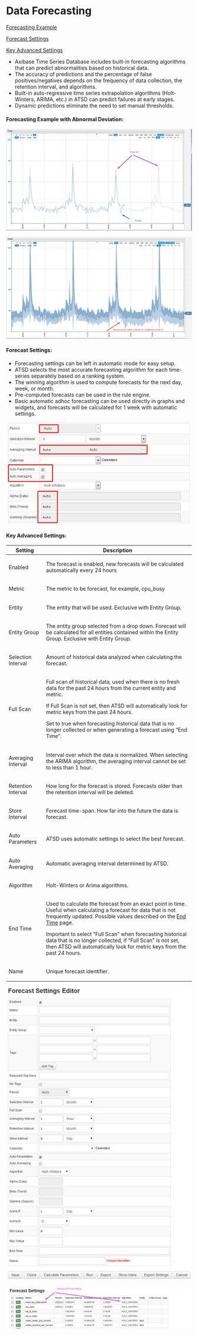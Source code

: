 # Data Forecasting

[Forecasting Example](#example)

[Forecast Settings](#settings)

[Key Advanced Settings](#key)


- Axibase Time Series Database includes built-in forecasting algorithms that can predict abnormalities based on historical data.
- The accuracy of predictions and the percentage of false positives/negatives depends on the frequency of data collection, the retention interval, and algorithms.
- Built-in auto-regressive time series extrapolation algorithms (Holt-Winters, ARIMA, etc.) in ATSD can predict failures at early stages.
- Dynamic predictions eliminate the need to set manual thresholds.


#### Forecasting Example with Abnormal Deviation:

![](resources/forecasts.png)

![](resources/forecasts2.png)

#### Forecast Settings:


- Forecasting settings can be left in automatic mode for easy setup.
- ATSD selects the most accurate forecasting algorithm for each time-series separately based on a ranking system.
- The winning algorithm is used to compute forecasts for the next day, week, or month.
- Pre-computed forecasts can be used in the rule engine.
- Basic automatic adhoc forecasting can be used directly in graphs and widgets, and forecasts will be calculated for 1 week with automatic settings.


![](resources/forecasts3.png)

#### Key Advanced Settings:

| Setting | Description | 
| --- | --- | 
|  <p>Enabled</p>  |  <p>The forecast is enabled, new forecasts will be calculated automatically every 24 hours</p>  | 
|  <p>Metric</p>  |  <p>The metric to be forecast, for example, cpu_busy</p>  | 
|  <p>Entity</p>  |  <p>The entity that will be used. Exclusive with Entity Group.</p>  | 
|  <p>Entity Group</p>  |  <p>The entity group selected from a drop down. Forecast will be calculated for all entities contained within the Entity Group. Exclusive with Entity Group.</p>  | 
|  <p>Selection Interval</p>  |  <p>Amount of historical data analyzed when calculating the forecast.</p>  | 
|  <p>Full Scan</p>  |  <p>Full scan of historical data, used when there is no fresh data for the past 24 hours from the current entity and metric.</p>  <p>If Full Scan is not set, then ATSD will automatically look for metric keys from the past 24 hours.</p>  <p>Set to true when forecasting historical data that is no longer collected or when generating a forecast using “End Time”.</p>  | 
|  <p>Averaging Interval</p>  |  <p>Interval over which the data is normalized. When selecting the ARIMA algorithm, the averaging interval cannot be set to less than 1 hour.</p>  | 
|  <p>Retention Interval</p>  |  <p>How long for the forecast is stored. Forecasts older than the retention interval will be deleted.</p>  | 
|  <p>Store Interval</p>  |  <p>Forecast time-span. How far into the future the data is forecast.</p>  | 
|  <p>Auto Parameters</p>  |  <p>ATSD uses automatic settings to select the best forecast.</p>  | 
|  <p>Auto Averaging</p>  |  <p>Automatic averaging interval determined by ATSD.</p>  | 
|  <p>Algorithm</p>  |  <p>Holt-Winters or Arima algorithms.</p>  | 
|  <p>End Time</p>  |  <p>Used to calculate the forecast from an exact point in time. Useful when calculating a forecast for data that is not frequently updated. Possible values described on the [End Time](https://axibase.com/products/axibase-time-series-database/visualization/end-time/) page.</p>  <p>Important to select “Full Scan” when forecasting historical data that is no longer collected, if “Full Scan” is not set, then ATSD will automatically look for metric keys from the past 24 hours.</p>  | 
|  <p>Name</p>  |  <p>Unique forecast identifier.</p>  | 


![](resources/forecast_settings2.png)

![](resources/forecasts4-e1434358022671.png)

